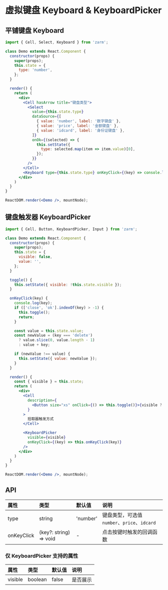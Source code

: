 # 虚拟键盘 Keyboard & KeyboardPicker



## 平铺键盘 Keyboard
```jsx
import { Cell, Select, Keyboard } from 'zarm';

class Demo extends React.Component {
  constructor(props) {
    super(props);
    this.state = {
      type: 'number',
    };
  }

  render() {
    return (
      <div>
        <Cell hasArrow title="键盘类型">
          <Select
            value={this.state.type}
            dataSource={[
              { value: 'number', label: '数字键盘' },
              { value: 'price', label: '金额键盘' },
              { value: 'idcard', label: '身份证键盘' },
            ]}
            onOk={(selected) => {
              this.setState({
                type: selected.map(item => item.value)[0],
              });
            }}
          />
        </Cell>
        <Keyboard type={this.state.type} onKeyClick={(key) => console.log(key)} />
      </div>
    )
  }
}

ReactDOM.render(<Demo />, mountNode);
```



## 键盘触发器 KeyboardPicker
```jsx
import { Cell, Button, KeyboardPicker, Input } from 'zarm';

class Demo extends React.Component {
  constructor(props) {
    super(props);
    this.state = {
      visible: false,
      value: '',
    };
  }

  toggle() {
    this.setState({ visible: !this.state.visible });
  }

  onKeyClick(key) {
    console.log(key);
    if (['close', 'ok'].indexOf(key) > -1) {
      this.toggle();
      return;
    }

    const value = this.state.value;
    const newValue = (key === 'delete')
      ? value.slice(0, value.length - 1)
      : value + key;

    if (newValue !== value) {
      this.setState({ value: newValue });
    }
  }

  render() {
    const { visible } = this.state;
    return (
      <div>
        <Cell
          description={
            <Button size="xs" onClick={() => this.toggle()}>{visible ? '关闭' : '开启'}</Button>
          }
        >
          拾取器触发方式
        </Cell>

        <KeyboardPicker
          visible={visible}
          onKeyClick={(key) => this.onKeyClick(key)}
        />
      </div>
    )
  }
}

ReactDOM.render(<Demo />, mountNode);
```



## API

| 属性 | 类型 | 默认值 | 说明 |
| :--- | :--- | :--- | :--- |
| type | string | 'number' | 键盘类型，可选值 `number`、`price`、`idcard` |
| onKeyClick | (key?: string) => void | - | 点击按键时触发的回调函数 |

### 仅 KeyboardPicker 支持的属性
| 属性 | 类型 | 默认值 | 说明 |
| :--- | :--- | :--- | :--- |
| visible | boolean | false | 是否展示 |
